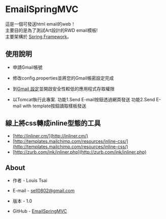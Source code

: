 # EmailSpringMVC
這是一個可發送html email的web！<br/> 
主要目的是為了測試Art設計的RWD email模板!<br/>
主要架構於 [Spring Framework](http://projects.spring.io/spring-framework/)。

## 使用說明
* 申請Gmail帳號

* 修改config.properties並將您的Gmail帳密設定完成

* 到[Gmail 設定](https://www.google.com/settings/security/lesssecureapps)並開啟安全性較低的應用程式存取權限 

* 以Tomcat執行此專案. 功能1.Send E-mail按鈕透過網頁發送 功能2.Send E-mail with template按鈕讀取樣板發送

## 線上將css轉成inline型態的工具
* [http://inliner.cm/](http://inliner.cm/)
* [http://templates.mailchimp.com/resources/inline-css/](http://templates.mailchimp.com/resources/inline-css/)
* [http://zurb.com/ink/inliner.php](http://zurb.com/ink/inliner.php)

## About
* 作者 - Louis Tsai

* E-mail - <sell0802@gmail.com>

* 版本 - 1.0

* GitHub - [EmailSpringMVC](https://github.com/SmallTsai/EmailSpringMVC)
